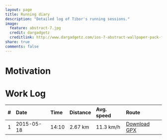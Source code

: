 ```yaml
---
layout: page
title: Running diary
description: "Detailed log of Tibor's running sessions."
image:
  feature: abstract-7.jpg
  credit: dargadgetz
  creditlink: http://www.dargadgetz.com/ios-7-abstract-wallpaper-pack-for-iphone-5-and-ipod-touch-retina/
share: true
comments: false
---
```


# Motivation


# Work Log

| # | Date | Time | Distance | Avg. speed | Route |
|:-----|:-----|:-----|:-----|:-----|:-----|
| 1 | 2015-05-18 | 14:10 | 2.67 km | 11.3 km/h | <a href="https://github.com/tiborsimon/jekyll-search-system"><i class="fa fa-map-marker"></i> Download GPX</a> |


